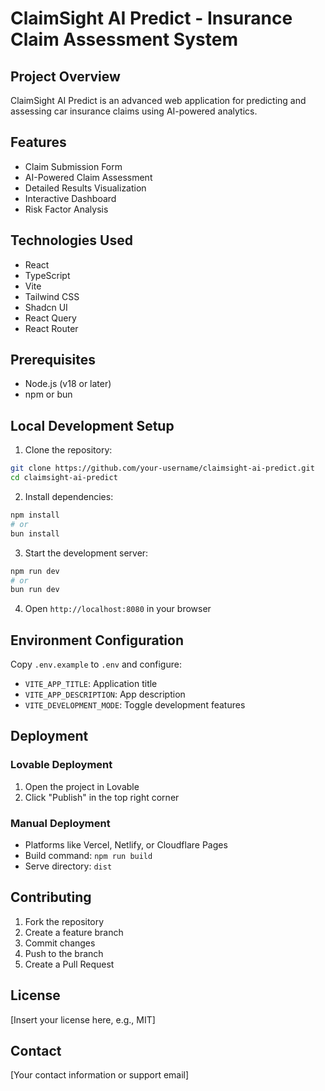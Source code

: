 
# ClaimSight AI Predict - Insurance Claim Assessment System

## Project Overview

ClaimSight AI Predict is an advanced web application for predicting and assessing car insurance claims using AI-powered analytics.

## Features

- Claim Submission Form
- AI-Powered Claim Assessment
- Detailed Results Visualization
- Interactive Dashboard
- Risk Factor Analysis

## Technologies Used

- React
- TypeScript
- Vite
- Tailwind CSS
- Shadcn UI
- React Query
- React Router

## Prerequisites

- Node.js (v18 or later)
- npm or bun

## Local Development Setup

1. Clone the repository:
```bash
git clone https://github.com/your-username/claimsight-ai-predict.git
cd claimsight-ai-predict
```

2. Install dependencies:
```bash
npm install
# or
bun install
```

3. Start the development server:
```bash
npm run dev
# or
bun run dev
```

4. Open `http://localhost:8080` in your browser

## Environment Configuration

Copy `.env.example` to `.env` and configure:
- `VITE_APP_TITLE`: Application title
- `VITE_APP_DESCRIPTION`: App description
- `VITE_DEVELOPMENT_MODE`: Toggle development features

## Deployment

### Lovable Deployment
1. Open the project in Lovable
2. Click "Publish" in the top right corner

### Manual Deployment
- Platforms like Vercel, Netlify, or Cloudflare Pages
- Build command: `npm run build`
- Serve directory: `dist`

## Contributing

1. Fork the repository
2. Create a feature branch
3. Commit changes
4. Push to the branch
5. Create a Pull Request

## License

[Insert your license here, e.g., MIT]

## Contact

[Your contact information or support email]
```

